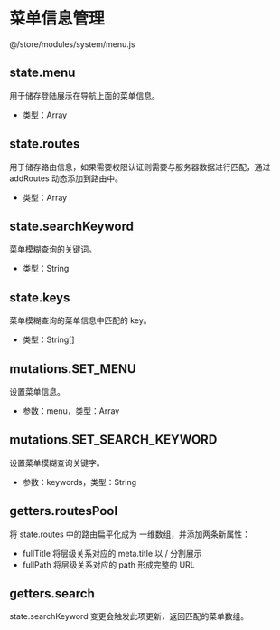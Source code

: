 # 菜单信息管理

@/store/modules/system/menu.js

## state.menu

用于储存登陆展示在导航上面的菜单信息。

- 类型：Array

## state.routes

用于储存路由信息，如果需要权限认证则需要与服务器数据进行匹配，通过 addRoutes 动态添加到路由中。

- 类型：Array

## state.searchKeyword

菜单模糊查询的关键词。

- 类型：String

## state.keys

菜单模糊查询的菜单信息中匹配的 key。

- 类型：String[]

## mutations.SET_MENU

设置菜单信息。

- 参数：menu，类型：Array

## mutations.SET_SEARCH_KEYWORD

设置菜单模糊查询关键字。

- 参数：keywords，类型：String

## getters.routesPool

将 state.routes 中的路由扁平化成为 一维数组，并添加两条新属性：

- fullTitle 将层级关系对应的 meta.title 以 / 分割展示
- fullPath 将层级关系对应的 path 形成完整的 URL

## getters.search

state.searchKeyword 变更会触发此项更新，返回匹配的菜单数组。